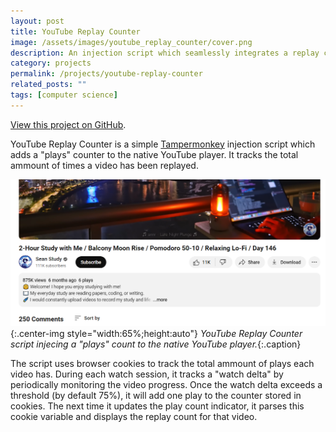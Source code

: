 ```yaml
---
layout: post
title: YouTube Replay Counter
image: /assets/images/youtube_replay_counter/cover.png
description: An injection script which seamlessly integrates a replay counter for YouTube videos
category: projects
permalink: /projects/youtube-replay-counter
related_posts: ""
tags: [computer science]
---
```

[View this project on GitHub](https://github.com/Ivar-Rydstrom/YouTube-Replay-Count).

YouTube Replay Counter is a simple [Tampermonkey](https://www.tampermonkey.net/) injection script which adds a "plays" counter to the native YouTube player. It tracks the total ammount of times a video has been replayed.

![YouTube Replay Counter](/assets/images/youtube_replay_counter/plays.png){:.center-img style="width:65%;height:auto"}
*YouTube Replay Counter script injecing a "plays" count to the native YouTube player.*{:.caption}

The script uses browser cookies to track the total ammount of plays each video has. During each watch session, it tracks a "watch delta" by periodically monitoring the video progress.
Once the watch delta exceeds a threshold (by default 75%), it will add one play to the counter stored in cookies. The next time it updates the play count indicator, it parses this cookie variable and displays the replay count for that video.
